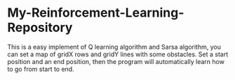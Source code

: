 # My-Reinforcement-Learning-Repository
This is a easy implement of Q learning algorithm and Sarsa algorithm, you can set a map of gridX rows and gridY lines with some obstacles. Set a start position and an end position, then the program will automatically learn how to go from start to end. 
